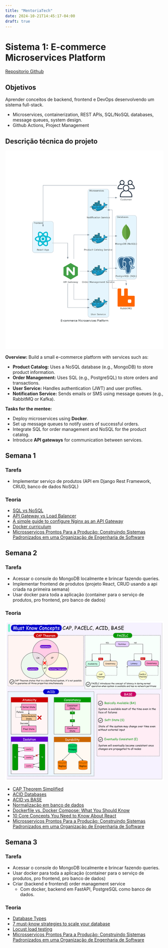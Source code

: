 ```yaml
---
title: "MentoriaTech"
date: 2024-10-21T14:45:17-04:00
draft: true
---
```


# Sistema 1: E-commerce Microservices Platform

[Repositorio Github](https://github.com/GuidoBR/ecommerce-microservices)

## Objetivos

Aprender conceitos de backend, frontend e DevOps desenvolvendo um sistema full-stack.

- Microservices, containerization, REST APIs, SQL/NoSQL databases, message queues, system design.
- Github Actions, Project Management

## Descrição técnica do projeto

![](mentor-architecture1.png)

**Overview:**
Build a small e-commerce platform with services such as:

- **Product Catalog:** Uses a NoSQL database (e.g., MongoDB) to store product information.
- **Order Management:** Uses SQL (e.g., PostgreSQL) to store orders and transactions.
- **User Service:** Handles authentication (JWT) and user profiles.
- **Notification Service:** Sends emails or SMS using message queues (e.g., RabbitMQ or Kafka).

**Tasks for the mentee:**

- Deploy microservices using **Docker**.
- Set up message queues to notify users of successful orders.
- Integrate SQL for order management and NoSQL for the product catalog.
- Introduce **API gateways** for communication between services.

## Semana 1

### Tarefa
- Implementar serviço de produtos (API em Django Rest Framework, CRUD, banco de dados NoSQL)

### Teoria

- [SQL vs NoSQL](https://medium.com/@abhirup.acharya009/sql-vs-nosql-choosing-the-right-database-model-for-your-business-needs-66aa39199c55)
- [API Gateway vs Load Balancer](https://www.moesif.com/blog/technical/api-development/API-Gateway-VS-Load-Balancer/)
- [A simple guide to configure Nginx as an API Gateway](https://medium.com/@nirmalkumar30/a-simple-guide-to-configure-nginx-as-an-api-gateway-684924cd51d0)
- [Docker curriculum](https://docker-curriculum.com/)
- [Microsserviços Prontos Para a Produção: Construindo Sistemas Padronizados em uma Organização de Engenharia de Software](https://www.amazon.com.br/Microsservi%C3%A7os-Prontos-Para-Produ%C3%A7%C3%A3o-Padronizados/dp/8575226215)

## Semana 2

### Tarefa

- Acessar o console do MongoDB localmente e brincar fazendo queries.
- Implementar frontend de produtos (projeto React, CRUD usando a api criada na primeira semana)
- Usar docker para toda a aplicação (container para o serviço de produtos, pro frontend, pro banco de dados)

### Teoria

![](cap_base_acid.png)

- [CAP Theorem Simplified](https://www.youtube.com/watch?v=BHqjEjzAicA)
- [ACID Databases](https://www.freecodecamp.org/news/acid-databases-explained/#:~:text=ACID%20stands%20for%20Atomicity%2C%20Consistency,guarantees%20out%20of%20the%20box.)
- [ACID vs BASE](https://aws.amazon.com/compare/the-difference-between-acid-and-base-database/)
- [Normalização em banco de dados](https://www.alura.com.br/artigos/normalizacao-banco-de-dados-estrutura?srsltid=AfmBOoomdREOxWZ15bFoRScZ-j8zrGJ-yJHuM51VjP-6gwqx9yJR2h0P)
- [Dockerfile vs. Docker Compose: What You Should Know](https://www.techopsexamples.com/p/dockerfile-vs-docker-compose-what-you-should-know)
- [10 Core Concepts You Need to Know About React](https://payalpaul2436.medium.com/10-main-core-concept-you-need-to-know-about-react-303e986e1763)
- [Microsserviços Prontos Para a Produção: Construindo Sistemas Padronizados em uma Organização de Engenharia de Software](https://www.amazon.com.br/Microsservi%C3%A7os-Prontos-Para-Produ%C3%A7%C3%A3o-Padronizados/dp/8575226215)

## Semana 3

### Tarefa

- Acessar o console do MongoDB localmente e brincar fazendo queries.
- Usar docker para toda a aplicação (container para o serviço de produtos, pro frontend, pro banco de dados)
- Criar (backend e frontend) order management service
	- Com docker, backend em FastAPI, PostgreSQL como banco de dados. 

### Teoria

- [Database Types](https://www.linkedin.com/posts/tauseeffayyaz_%F0%9D%90%83%F0%9D%90%9A%F0%9D%90%AD%F0%9D%90%9A%F0%9D%90%9B%F0%9D%90%9A%F0%9D%90%AC%F0%9D%90%9E-%F0%9D%90%93%F0%9D%90%B2%F0%9D%90%A9%F0%9D%90%9E%F0%9D%90%AC-key-value-activity-7261767413392699392-NRLK/?utm_source=share&utm_medium=member_desktop)
- [7 must-know strategies to scale your database](https://www.linkedin.com/feed/update/urn:li:activity:7261693073129115648/?utm_source=share&utm_medium=member_android)
- [Locust load testing](https://www.linode.com/docs/guides/load-testing-with-locust/)
- [Microsserviços Prontos Para a Produção: Construindo Sistemas Padronizados em uma Organização de Engenharia de Software](https://www.amazon.com.br/Microsservi%C3%A7os-Prontos-Para-Produ%C3%A7%C3%A3o-Padronizados/dp/8575226215)